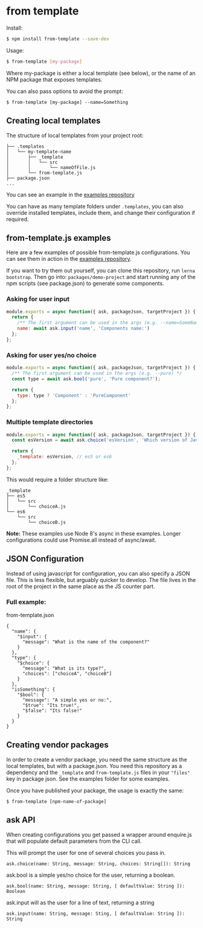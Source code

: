 # from template 

Install:
```bash
$ npm install from-template --save-dev
```

Usage:
```bash
$ from-template [my-package]
```
Where my-package is either a local template (see below), or
the name of an NPM package that exposes templates.

You can also pass options to avoid the prompt:
```
$ from-template [my-package] --name=Something
```

## Creating local templates
The structure of local templates from your project root:
```
├── .templates
│   └── my-template-name
│       ├── _template
│       │   └── src
│       │       └── nameOfFile.js
│       └── from-template.js
├── package.json
...
```
You can see an example in the [examples repository](https://github.com/stephenwf/from-template-examples)

You can have as many template folders under `.templates`, you
can also override installed templates, include them, and change
their configuration if required.

## from-template.js examples
Here are a few examples of possible from-template.js configurations.
You can see them in action in the [examples repository](https://github.com/stephenwf/from-template-examples).

If you want to try them out yourself, you can clone this repository, 
run `lerna bootstrap`. Then go into: `packages/demo-project` and
start running any of the npm scripts (see package.json) to generate
some components.

### Asking for user input
```javascript
module.exports = async function({ ask, packageJson, targetProject }) {  
  return { 
    /** The first argument can be used in the args (e.g. --name=SomeName) */
    name: await ask.input('name', 'Components name:')
  };
};
```

### Asking for user yes/no choice
```javascript
module.exports = async function({ ask, packageJson, targetProject }) {
  /** The first argument can be used in the args (e.g. --pure) */
  const type = await ask.bool('pure', 'Pure component?');

  return { 
    type: type ? 'Component' : 'PureComponent'
  };
};
```

### Multiple template directories
```javascript
module.exports = async function({ ask, packageJson, targetProject }) {
  const esVersion = await ask.choice('esVersion', 'Which version of JavaScript?', ['es5', 'es6']);

  return { 
    _template: esVersion, // es5 or es6
  };
};
```

This would require a folder structure like:
```
_template
├── es5
│   └── src
│       └── choiceA.js
└── es6
    └── src
        └── choiceB.js
```

**Note:** These examples use Node 8's async in these examples. Longer configurations
      could use Promise.all instead of async/await.
      
## JSON Configuration
Instead of using javascript for configuration, you can also specify a JSON file. This is 
less flexible, but arguably quicker to develop. The file lives in the root of the project
in the same place as the JS counter part.

### Full example:
from-template.json
```
{
  "name": {
    "$input": {
      "message": "What is the name of the component?"
    }
  },
  "type": {
    "$choice": {
      "message": "What is its type?",
      "choices": ["choiceA", "choiceB"]
    }
  },
  "isSomething": {
    "$bool": {
      "message": "A simple yes or no:",
      "$true": "Its true!",
      "$false": "Its false!"
    }
  }
}
```

## Creating vendor packages
In order to create a vendor package, you need the same structure
as the local templates, but with a package.json. You need this
repository as a dependency and the `_template` and `from-template.js` files
in your `"files"` key in package json. See the examples folder for
some examples.

Once you have published your package, the usage is exactly the same:

```
$ from-template [npm-name-of-package]
``` 

## ask API
When creating configurations you get passed a wrapper around enquire.js
that will populate default parameters from the CLI call.

This will prompt the user for one of several choices you pass in.
```
ask.choice(name: String, message: String, choices: String[]): String
```

ask.bool is a simple yes/no choice for the user, returning a boolean.
```
ask.bool(name: String, message: String, [ defaultValue: String ]): Boolean
```

ask.input will as the user for a line of text, returning a string
```
ask.input(name: String, message: Sting, [ defaultValue: String ]): String
```
